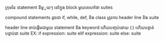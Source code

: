ក្រុមនៃ statement នីមួួយៗ នៅក្នុង block មួយគេហៅថា suites

compound statements ដូចជា​  if, while, def, និង class ត្រូវការ  header line និង suite

header line ចាប់ផ្តើមជាមួយ statement និង keyword ហើយបញ្ចប់ដោយ (:)
ហើយបន្ទាត់បន្ទាប់ជា suite
EX:
if expression:
   suite
elif expression: 
   suite 
else: 
   suite